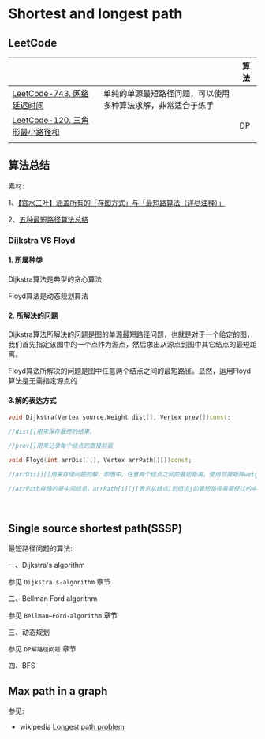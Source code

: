 # Shortest and longest path 



## LeetCode

|                                                              |                                                              | 算法 |
| ------------------------------------------------------------ | ------------------------------------------------------------ | ---- |
| [LeetCode-743. 网络延迟时间](https://leetcode.cn/problems/network-delay-time/) | 单纯的单源最短路径问题，可以使用多种算法求解，非常适合于练手 |      |
| [LeetCode-120. 三角形最小路径和](https://leetcode.cn/problems/triangle/) |                                                              | DP   |
|                                                              |                                                              |      |



## 算法总结

素材:

1、[【宫水三叶】涵盖所有的「存图方式」与「最短路算法（详尽注释）」](https://leetcode.cn/problems/network-delay-time/solution/gong-shui-san-xie-yi-ti-wu-jie-wu-chong-oghpz/)

2、[五种最短路径算法总结](https://leetcode.cn/problems/network-delay-time/solution/dirkdtra-by-happysnaker-vjii/)



### Dijkstra VS Floyd



#### 1. 所属种类

Dijkstra算法是典型的贪心算法

Floyd算法是动态规划算法

#### 2. 所解决的问题

Dijkstra算法所解决的问题是图的单源最短路径问题，也就是对于一个给定的图，我们首先指定该图中的一个点作为源点，然后求出从源点到图中其它结点的最短距离。

Floyd算法所解决的问题是图中任意两个结点之间的最短路径。显然，运用Floyd算法是无需指定源点的

#### 3.解的表达方式

```C++
void Dijkstra(Vertex source,Weight dist[], Vertex prev[])const; 

//dist[]用来保存最终的结果，

//prev[]用来记录每个结点的直接前驱
```



 

```C++
void Floyd(int arrDis[][], Vertex arrPath[][])const;

//arrDis[][]用来存储问题的解，即图中，任意两个结点之间的最短距离。使用邻接矩阵weight_adjacency对它进行初始化

//arrPath存储的是中间结点，arrPath[i][j]表示从结点i到结点j的最短路径需要经过的中间结点
```



​		                        

 

## Single source shortest path(SSSP)

最短路径问题的算法:

一、Dijkstra's algorithm

参见 `Dijkstra's-algorithm` 章节

二、Bellman Ford algorithm

参见 `Bellman–Ford-algorithm` 章节

三、动态规划

参见 `DP解路径问题` 章节

四、BFS



## Max path in a graph



参见: 

- wikipedia [Longest path problem](https://en.wikipedia.org/wiki/Longest_path_problem)